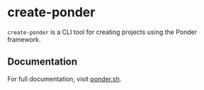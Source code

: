 # create-ponder

`create-ponder` is a CLI tool for creating projects using the Ponder framework.

## Documentation

For full documentation, visit [ponder.sh](https://ponder.sh).
